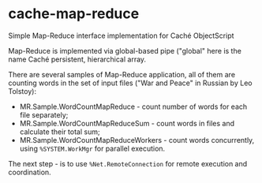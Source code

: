 # cache-map-reduce
Simple Map-Reduce interface implementation for Caché ObjectScript

Map-Reduce is implemented via global-based pipe ("global" here is the name
Caché persistent, hierarchical array.

There are several samples of Map-Reduce application, all of them are counting 
words in the set of input files ("War and Peace" in Russian by Leo Tolstoy):

* MR.Sample.WordCountMapReduce - count number of words for each file separately;
* MR.Sample.WordCountMapReduceSum - count words in files and calculate their total sum;
* MR.Sample.WordCountMapReduceWorkers - count words concurrently, using `%SYSTEM.WorkMgr` for parallel execution.

The next step - is to use `%Net.RemoteConnection` for remote execution and coordination.
